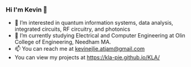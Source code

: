 ### Hi I'm Kevin 👋

* 🔭 I’m interested in quantum information systems, data analysis, integrated circuits, RF circuitry, and photonics
* 🌱 I’m currently studying Electrical and Computer Engineering at Olin College of Engineering, Needham MA.
* 📫 You can reach me at kevinejlie.atjam@gmail.com
* You can view my projects at https://kla-pie.github.io/KLA/
